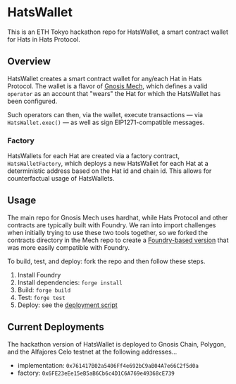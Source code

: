 # HatsWallet

This is an ETH Tokyo hackathon repo for HatsWallet, a smart contract wallet for Hats in Hats Protocol.

## Overview

HatsWallet creates a smart contract wallet for any/each Hat in Hats Protocol. The wallet is a flavor of [Gnosis Mech](https://github.com/gnosis/mech), which defines a valid `operator` as an account that "wears" the Hat for which the HatsWallet has been configured.

Such operators can then, via the wallet, execute transactions — via `HatsWallet.exec()` — as well as sign EIP1271-compatible messages.

### Factory

HatsWallets for each Hat are created via a factory contract, `HatsWalletFactory`, which deploys a new HatsWallet for each Hat at a deterministic address based on the Hat id and chain id. This allows for counterfactual usage of HatsWallets.

## Usage

The main repo for Gnosis Mech uses hardhat, while Hats Protocol and other contracts are typically built with Foundry. We ran into import challenges when initially trying to use these two tools together, so we forked the contracts directory in the Mech repo to create a [Foundry-based version](https://github.com/hats-protocol/foundry-mech) that was more easily compatible with Foundry.

To build, test, and deploy: fork the repo and then follow these steps.

1. Install Foundry
2. Install dependencies: `forge install`
3. Build: `forge build`
4. Test: `forge test`
5. Deploy: see the [deployment script](./script/HatsWallet.s.sol)

## Current Deployments

The hackathon version of HatsWallet is deployed to Gnosis Chain, Polygon, and the Alfajores Celo testnet at the following addresses...

- implementation: `0x761417B02a5406Ff4e692bC9aB04A7e66C2f5d0a`
- factory: `0x6FE23eEe15eB5aB6Cb6c4D1C6A769e49368cE739`
